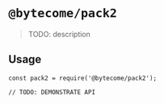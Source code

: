# `@bytecome/pack2`

> TODO: description

## Usage

```
const pack2 = require('@bytecome/pack2');

// TODO: DEMONSTRATE API
```
